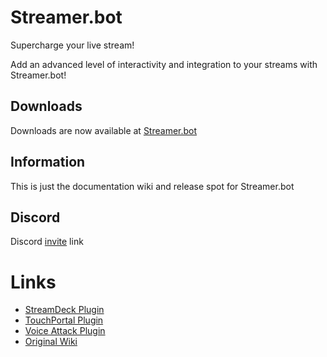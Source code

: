 # Streamer.bot
Supercharge your live stream!

Add an advanced level of interactivity and integration to your streams with Streamer.bot!

## Downloads
Downloads are now available at [Streamer.bot](https://streamer.bot)

## Information
This is just the documentation wiki and release spot for Streamer.bot

## Discord
Discord [invite](https://discord.gg/hYqQGG3puC) link

# Links
* [StreamDeck Plugin](https://github.com/nate1280/streamdeck-Streamer.bot)
* [TouchPortal Plugin](https://www.christophecvb.com/touch-portal/plugins/streamer-bot)
* [Voice Attack Plugin](https://github.com/nate1280/voiceattack-Streamer.bot)
* [Original Wiki](https://github.com/nate1280/ChannelPointsHandler)
